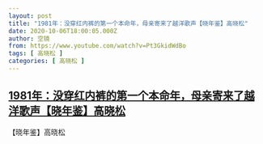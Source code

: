 ```yaml
---
layout: post
title: "1981年：没穿红内裤的第一个本命年，母亲寄来了越洋歌声【晓年鉴】高晓松"
date: 2020-10-06T18:00:05.000Z
author: 空镜
from: https://www.youtube.com/watch?v=Pt3GkidWdBo
tags: [ 高晓松 ]
categories: [ 高晓松 ]
---
```

<!--1602007205000-->
[1981年：没穿红内裤的第一个本命年，母亲寄来了越洋歌声【晓年鉴】高晓松](https://www.youtube.com/watch?v=Pt3GkidWdBo)
------

<div>
【晓年鉴】高晓松
</div>
